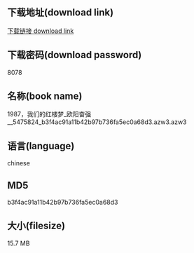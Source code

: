 ## 下载地址(download link)
[下载链接 download link](https://voluble-croquembouche-d321dc.netlify.app/?s=1987%EF%BC%8C%E6%88%91%E4%BB%AC%E7%9A%84%E7%BA%A2%E6%A5%BC%E6%A2%A6_%E6%AC%A7%E9%98%B3%E5%A5%8B%E5%BC%BA__5475824_b3f4ac91a11b42b97b736fa5ec0a68d3.azw3)

## 下载密码(download password)
8078

## 名称(book name)
1987，我们的红楼梦_欧阳奋强__5475824_b3f4ac91a11b42b97b736fa5ec0a68d3.azw3.azw3

## 语言(language)
chinese

## MD5
b3f4ac91a11b42b97b736fa5ec0a68d3

## 大小(filesize)
15.7 MB
